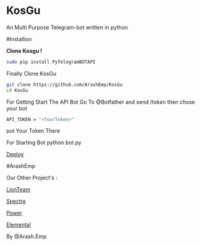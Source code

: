 # KosGu
An Multi Purpose Telegram-bot written in python

#Installion

**Clone Kosgu !**
```bash
sudo pip install PyTelegramBOTAPI
```

Finally Clone KosGu
```bash
git clone https://github.com/ArashEmp/KosGu
cd KosGu
```
For Getting Start The API Bot Go To @Botfather and send /token then chose your bot
```bash
API_TOKEN = "<YourToken>"
```
put Your Token There

For Starting Bot 
python bot.py

[Deploy](https://heroku.com/Deploy)


#ArashEmp

Our Other Project's :

[LionTeam](https://telegram.me/LionTeam)

[Spectre](https://telegram.me/SPECTREB0T)

[Power](https://telegram.me/P_O_W_E_RBOT)

[Elemental](https://telegram.me/ElementalB0T)

By @Arash.Emp
